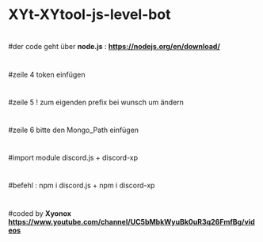 # XYt-XYtool-js-level-bot
#
#der code geht über **node.js** : **https://nodejs.org/en/download/**
#

#zeile 4 token einfügen
#
#zeile 5 ! zum eigenden prefix bei wunsch um ändern
#
#zeile 6 bitte den Mongo_Path einfügen
#

#import module discord.js + discord-xp 
#
#befehl : npm i discord.js + npm i discord-xp

#
#coded by **Xyonox https://www.youtube.com/channel/UC5bMbkWyuBk0uR3q26FmfBg/videos**

